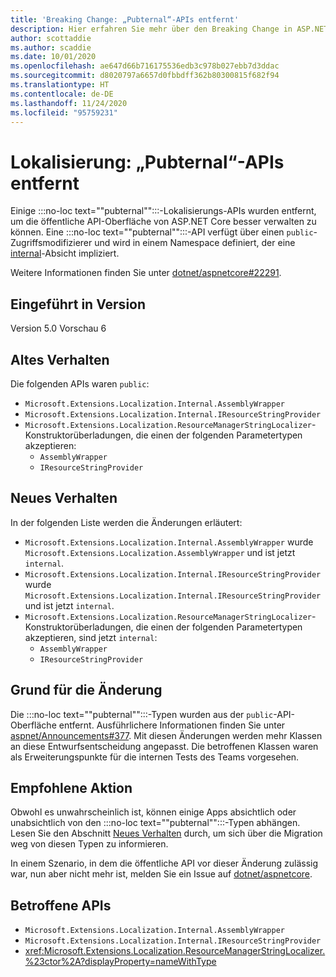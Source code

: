 ```yaml
---
title: 'Breaking Change: „Pubternal“-APIs entfernt'
description: Hier erfahren Sie mehr über den Breaking Change in ASP.NET Core 5.0, durch den einige pubternal-Lokalisierungs-APIs entfernt wurden.
author: scottaddie
ms.author: scaddie
ms.date: 10/01/2020
ms.openlocfilehash: ae647d66b716175536edb3c978b027ebb7d3ddac
ms.sourcegitcommit: d8020797a6657d0fbbdff362b80300815f682f94
ms.translationtype: HT
ms.contentlocale: de-DE
ms.lasthandoff: 11/24/2020
ms.locfileid: "95759231"
---
```

# <a name="localization-pubternal-apis-removed"></a>Lokalisierung: „Pubternal“-APIs entfernt

Einige :::no-loc text="\"pubternal\"":::-Lokalisierungs-APIs wurden entfernt, um die öffentliche API-Oberfläche von ASP.NET Core besser verwalten zu können. Eine :::no-loc text="\"pubternal\"":::-API verfügt über einen `public`-Zugriffsmodifizierer und wird in einem Namespace definiert, der eine [internal](../../../../csharp/language-reference/keywords/internal.md)-Absicht impliziert.

Weitere Informationen finden Sie unter [dotnet/aspnetcore#22291](https://github.com/dotnet/aspnetcore/issues/22291).

## <a name="version-introduced"></a>Eingeführt in Version

Version 5.0 Vorschau 6

## <a name="old-behavior"></a>Altes Verhalten

Die folgenden APIs waren `public`:

- `Microsoft.Extensions.Localization.Internal.AssemblyWrapper`
- `Microsoft.Extensions.Localization.Internal.IResourceStringProvider`
- `Microsoft.Extensions.Localization.ResourceManagerStringLocalizer`-Konstruktorüberladungen, die einen der folgenden Parametertypen akzeptieren:
  - `AssemblyWrapper`
  - `IResourceStringProvider`

## <a name="new-behavior"></a>Neues Verhalten

In der folgenden Liste werden die Änderungen erläutert:

- `Microsoft.Extensions.Localization.Internal.AssemblyWrapper` wurde `Microsoft.Extensions.Localization.AssemblyWrapper` und ist jetzt `internal`.
- `Microsoft.Extensions.Localization.Internal.IResourceStringProvider` wurde `Microsoft.Extensions.Localization.Internal.IResourceStringProvider` und ist jetzt `internal`.
- `Microsoft.Extensions.Localization.ResourceManagerStringLocalizer`-Konstruktorüberladungen, die einen der folgenden Parametertypen akzeptieren, sind jetzt `internal`:
  - `AssemblyWrapper`
  - `IResourceStringProvider`

## <a name="reason-for-change"></a>Grund für die Änderung

Die :::no-loc text="\"pubternal\"":::-Typen wurden aus der `public`-API-Oberfläche entfernt. Ausführlichere Informationen finden Sie unter [aspnet/Announcements#377](https://github.com/aspnet/Announcements/issues/377#issue-473651882). Mit diesen Änderungen werden mehr Klassen an diese Entwurfsentscheidung angepasst. Die betroffenen Klassen waren als Erweiterungspunkte für die internen Tests des Teams vorgesehen.

## <a name="recommended-action"></a>Empfohlene Aktion

Obwohl es unwahrscheinlich ist, können einige Apps absichtlich oder unabsichtlich von den :::no-loc text="\"pubternal\"":::-Typen abhängen. Lesen Sie den Abschnitt [Neues Verhalten](#new-behavior) durch, um sich über die Migration weg von diesen Typen zu informieren.

In einem Szenario, in dem die öffentliche API vor dieser Änderung zulässig war, nun aber nicht mehr ist, melden Sie ein Issue auf [dotnet/aspnetcore](https://github.com/dotnet/aspnetcore/issues).

## <a name="affected-apis"></a>Betroffene APIs

- `Microsoft.Extensions.Localization.Internal.AssemblyWrapper`
- `Microsoft.Extensions.Localization.Internal.IResourceStringProvider`
- <xref:Microsoft.Extensions.Localization.ResourceManagerStringLocalizer.%23ctor%2A?displayProperty=nameWithType>

<!--

### Category

ASP.NET Core

### Affected APIs

- `T:Microsoft.Extensions.Localization.Internal.AssemblyWrapper`
- `T:Microsoft.Extensions.Localization.Internal.IResourceStringProvider`
- `Overload:Microsoft.Extensions.Localization.ResourceManagerStringLocalizer.#ctor`

-->
